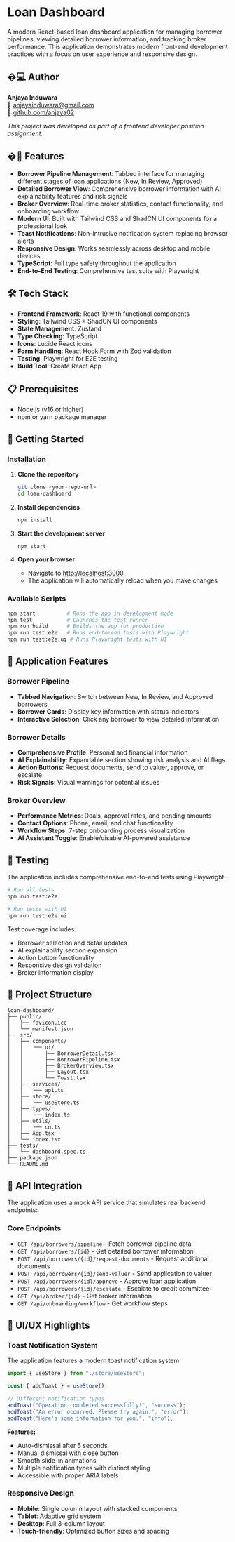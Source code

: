 # Loan Dashboard

A modern React-based loan dashboard application for managing borrower pipelines, viewing detailed borrower information, and tracking broker performance. This application demonstrates modern front-end development practices with a focus on user experience and responsive design.

## �‍💻 Author

**Anjaya Induwara**  
📧 [anjayainduwara@gmail.com](mailto:anjayainduwara@gmail.com)  
🔗 [github.com/anjaya02](https://github.com/anjaya02)

_This project was developed as part of a frontend developer position assignment._

## �🚀 Features

- **Borrower Pipeline Management**: Tabbed interface for managing different stages of loan applications (New, In Review, Approved)
- **Detailed Borrower View**: Comprehensive borrower information with AI explainability features and risk signals
- **Broker Overview**: Real-time broker statistics, contact functionality, and onboarding workflow
- **Modern UI**: Built with Tailwind CSS and ShadCN UI components for a professional look
- **Toast Notifications**: Non-intrusive notification system replacing browser alerts
- **Responsive Design**: Works seamlessly across desktop and mobile devices
- **TypeScript**: Full type safety throughout the application
- **End-to-End Testing**: Comprehensive test suite with Playwright

## 🛠️ Tech Stack

- **Frontend Framework**: React 19 with functional components
- **Styling**: Tailwind CSS + ShadCN UI components
- **State Management**: Zustand
- **Type Checking**: TypeScript
- **Icons**: Lucide React icons
- **Form Handling**: React Hook Form with Zod validation
- **Testing**: Playwright for E2E testing
- **Build Tool**: Create React App

## 📋 Prerequisites

- Node.js (v16 or higher)
- npm or yarn package manager

## 🚀 Getting Started

### Installation

1. **Clone the repository**

   ```bash
   git clone <your-repo-url>
   cd loan-dashboard
   ```

2. **Install dependencies**

   ```bash
   npm install
   ```

3. **Start the development server**

   ```bash
   npm start
   ```

4. **Open your browser**
   - Navigate to [http://localhost:3000](http://localhost:3000)
   - The application will automatically reload when you make changes

### Available Scripts

```bash
npm start          # Runs the app in development mode
npm test           # Launches the test runner
npm run build      # Builds the app for production
npm run test:e2e   # Runs end-to-end tests with Playwright
npm run test:e2e:ui # Runs Playwright tests with UI
```

## 🎯 Application Features

### Borrower Pipeline

- **Tabbed Navigation**: Switch between New, In Review, and Approved borrowers
- **Borrower Cards**: Display key information with status indicators
- **Interactive Selection**: Click any borrower to view detailed information

### Borrower Details

- **Comprehensive Profile**: Personal and financial information
- **AI Explainability**: Expandable section showing risk analysis and AI flags
- **Action Buttons**: Request documents, send to valuer, approve, or escalate
- **Risk Signals**: Visual warnings for potential issues

### Broker Overview

- **Performance Metrics**: Deals, approval rates, and pending amounts
- **Contact Options**: Phone, email, and chat functionality
- **Workflow Steps**: 7-step onboarding process visualization
- **AI Assistant Toggle**: Enable/disable AI-powered assistance

## 🧪 Testing

The application includes comprehensive end-to-end tests using Playwright:

```bash
# Run all tests
npm run test:e2e

# Run tests with UI
npm run test:e2e:ui
```

Test coverage includes:

- Borrower selection and detail updates
- AI explainability section expansion
- Action button functionality
- Responsive design validation
- Broker information display

## 📁 Project Structure

```
loan-dashboard/
├── public/
│   ├── favicon.ico
│   └── manifest.json
├── src/
│   ├── components/
│   │   └── ui/
│   │       ├── BorrowerDetail.tsx
│   │       ├── BorrowerPipeline.tsx
│   │       ├── BrokerOverview.tsx
│   │       ├── Layout.tsx
│   │       └── Toast.tsx
│   ├── services/
│   │   └── api.ts
│   ├── store/
│   │   └── useStore.ts
│   ├── types/
│   │   └── index.ts
│   ├── utils/
│   │   └── cn.ts
│   ├── App.tsx
│   └── index.tsx
├── tests/
│   └── dashboard.spec.ts
├── package.json
└── README.md
```

## 🔧 API Integration

The application uses a mock API service that simulates real backend endpoints:

### Core Endpoints

- `GET /api/borrowers/pipeline` - Fetch borrower pipeline data
- `GET /api/borrowers/{id}` - Get detailed borrower information
- `POST /api/borrowers/{id}/request-documents` - Request additional documents
- `POST /api/borrowers/{id}/send-valuer` - Send application to valuer
- `POST /api/borrowers/{id}/approve` - Approve loan application
- `POST /api/borrowers/{id}/escalate` - Escalate to credit committee
- `GET /api/broker/{id}` - Get broker information
- `GET /api/onboarding/workflow` - Get workflow steps

## 🎨 UI/UX Highlights

### Toast Notification System

The application features a modern toast notification system:

```typescript
import { useStore } from "./store/useStore";

const { addToast } = useStore();

// Different notification types
addToast("Operation completed successfully!", "success");
addToast("An error occurred. Please try again.", "error");
addToast("Here's some information for you.", "info");
```

**Features:**

- Auto-dismissal after 5 seconds
- Manual dismissal with close button
- Smooth slide-in animations
- Multiple notification types with distinct styling
- Accessible with proper ARIA labels

### Responsive Design

- **Mobile**: Single column layout with stacked components
- **Tablet**: Adaptive grid system
- **Desktop**: Full 3-column layout
- **Touch-friendly**: Optimized button sizes and spacing
